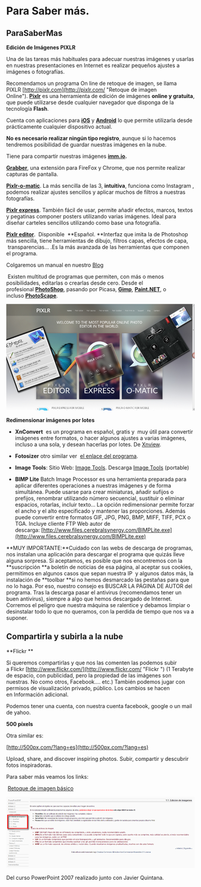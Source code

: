 # Para Saber más.

## ParaSaberMas

**Edición de Imágenes PIXLR**

Una de las tareas más habituales para adecuar nuestras imágenes y usarlas en nuestras presentaciones en Internet es realizar pequeños ajustes a imágenes o fotografías.

Recomendamos un programa On line de retoque de imagen, se llama PIXLR [http://pixlr.com](http://pixlr.com/ "Retoque de imagen Online"). [**Pixlr**](http://pixlr.com/ "Pixlr") es una herramienta de edición de imágenes **online y gratuita**, que puede utilizarse desde cualquier navegador que disponga de la tecnología **Flash**.

Cuenta con aplicaciones para [**iOS**](https://itunes.apple.com/app/pixlr-express-plus/id526783584?mt=8 "Pixlr Express para iOS") y [**Android**](https://play.google.com/store/apps/details?id=com.pixlr.express "Pixlr Express para Android en Google Play") lo que permite utilizarla desde prácticamente cualquier dispositivo actual.

**No es necesario realizar ningún tipo registro**, aunque si lo hacemos tendremos posibilidad de guardar nuestras imágenes en la nube.

Tiene para compartir nuestras imágenes **[imm.io](http://imm.io/ "imm.io").**  

[**Grabber**](http://pixlr.com/grabber "Grabber"), una extensión para FireFox y Chrome, que nos permite realizar capturas de pantalla.

[**Pixlr-o-matic**](http://pixlr.com/o-matic/ "Pixlr-o-matic"). La más sencilla de las 3, **intuitiva**, funciona como Instagram , podemos realizar ajustes sencillos y aplicar muchos de filtros a nuestras fotografías.

[**Pixlr express**](http://pixlr.com/express/ "Pixlr Express"). También fácil de usar, permite añadir efectos, marcos, textos y pegatinas componer posters utilizando varias imágenes. Ideal para diseñar carteles sencillos utilizando como base una fotografía.

[**Pixlr editor**](http://pixlr.com/editor/ "Pixlr Editor").  Disponible  **Español. **Interfaz que imita la de Photoshop más sencilla, tiene herramientas de dibujo, filtros capas, efectos de capa,  transparencias… .Es la más avanzada de las herramientas que componen el programa.

Colgaremos un manual en nuestro [Blog](claudiobarrabes.blogspot.com.es "Blog del Autor Curso")

 Existen multitud de programas que permiten, con más o menos posibilidades, editarlas o crearlas desde cero. Desde el profesional [**PhotoShop**](http://www.adobe.com/es/products/photoshop.html "PhotoShop"), pasando por Picasa, [**Gimp**](http://www.gimp.org/ "Gimp"), [**Paint.NET**](http://www.getpaint.net/ "Paint.NET"), o incluso [**PhotoScape**](http://www.photoscape.org/ps/main/index.php?lc=es "PhotoScape").


![PIXLR](img/pixlr.png "Retoque de imagen Online")






**Redimensionar imágenes por lotes**

*   **XnConvert**  es un programa en español, gratis y  muy útil para convertir imágenes entre formatos, o hacer algunos ajustes a varias imágenes, incluso a una sola, y desean hacerlas por lotes. De [Xnview](http://cajondesastres.wordpress.com/2009/12/07/visor-y-conversor-de-imagenes-gratuito-xnview/).  
    
*   **Fotosizer** otro similar ver  [el enlace del programa](http://www.fotosizer.com/).
*   **Image Tools**: Sitio Web: [Image Tools](http://union-d.ru/dev/node/6). Descarga [Image Tools](http://union-d.ru/downloads/imagetools-3.6.zip) (portable)
    
*   ****BIMP** Lite** Batch Image Processor es una herramienta preparada para aplicar diferentes operaciones a nuestras imágenes y de forma simultánea. Puede usarse para crear miniaturas, añadir sufijos o prefijos, renombrar utilizando número secuencial, sustituir o eliminar espacios, rotarlas, incluir texto… La opción redimensionar permite forzar el ancho y el alto especificado y mantener las proporciones. Además puede convertir entre formatos GIF, JPG, PNG, BMP, MIFF, TIFF, PCX o TGA. Incluye cliente FTP Web autor de descarga: [http://www.files.cerebralsynergy.com/BIMPLite.exe](http://www.files.cerebralsynergy.com/BIMPLite.exe)
    
      
    

**MUY IMPORTANTE:**Cuidado con las webs de descarga de programas, nos instalan una aplicación para descargar el programa que quizás lleve alguna sorpresa. Si aceptamos, es posible que nos encontremos con la **suscripción **a boletín de noticias de esa página, al aceptar sus cookies, permitimos en algunos casos que sepan nuestra IP  y algunos datos más, la instalación de **toolbar **si no hemos desmarcado las pestañas para que no lo haga. Por eso, nuestro consejo es BUSCAR LA PÁGINA DE AUTOR del programa. Tras la descarga pasar el antivirus (recomendamos tener un buen antivirus), siempre a algo que hemos descargado de Internet. Corremos el peligro que nuestra máquina se ralentice y debamos limpiar o desinstalar todo lo que no queramos, con la perdida de tiempo que nos va a suponer.

## **Compartirla y subirla a la nube**

**Flickr **

Si queremos compartirlas y que nos las comenten las podemos subir a Flickr [http://www.flickr.com/](http://www.flickr.com/ "Flickr ") (1 Terabyte de espacio, con publicidad, pero la propiedad de las imágenes son nuestras. No como otros, Facebook.... etc.) También podemos jugar con permisos de visualización privado, público. Los cambios se hacen en Información adicional.

Podemos tener una cuenta, con nuestra cuenta facebook, google o un mail de yahoo.

**500 píxels**

Otra similar es:

[http://500px.com/?lang=es](http://500px.com/?lang=es)

Upload, share, and discover inspiring photos. Subir, compartir y descubrir fotos inspiradoras.

Para saber más veamos los links:

 [Retoque de imagen básico](http://claudiobarrabes.blogspot.com.es/2013/12/retoque-de-imagen-basico.html "Retoque de imagen básico")


[![Edición de Imagenes](img/edicionimagenes.png "Curso Powerpoint")](http://www.catedu.es/aularagonpowerpoint/ACTIVIDADES/AULARAGON/PowerPoint2007/11_edicin_de_imgenes.html "Retoque de imágenes")






Del curso PowerPoint 2007 realizado junto con Javier Quintana.

